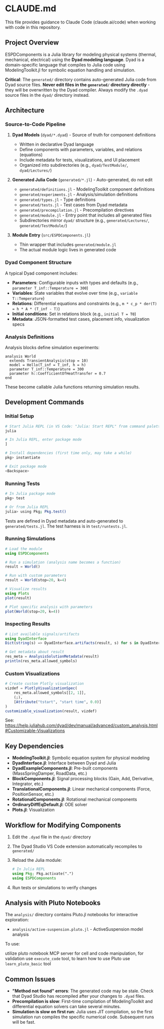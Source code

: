# CLAUDE.md

This file provides guidance to Claude Code (claude.ai/code) when working with code in this repository.

## Project Overview

ESPDComponents is a Julia library for modeling physical systems (thermal, mechanical, electrical) using the **Dyad modeling language**. Dyad is a domain-specific language that compiles to Julia code using ModelingToolkit.jl for symbolic equation handling and simulation.

**Critical**: The `generated/` directory contains auto-generated Julia code from Dyad source files. **Never edit files in the `generated/` directory directly** - they will be overwritten by the Dyad compiler. Always modify the `.dyad` source files in the `dyad/` directory instead.

## Architecture

### Source-to-Code Pipeline

1. **Dyad Models** (`dyad/*.dyad`) - Source of truth for component definitions
   - Written in declarative Dyad language
   - Define components with parameters, variables, and relations (equations)
   - Include metadata for tests, visualizations, and UI placement
   - Organized into subdirectories (e.g., `dyad/TestModule/`, `dyad/Lectures/`)

2. **Generated Julia Code** (`generated/*.jl`) - Auto-generated, do not edit
   - `generated/definitions.jl` - ModelingToolkit component definitions
   - `generated/experiments.jl` - Analysis/simulation definitions
   - `generated/types.jl` - Type definitions
   - `generated/tests.jl` - Test cases from Dyad metadata
   - `generated/precompilation.jl` - Precompilation directives
   - `generated/module.jl` - Entry point that includes all generated files
   - Subdirectories mirror `dyad/` structure (e.g., `generated/Lectures/`, `generated/TestModule/`)

3. **Module Entry** (`src/ESPDComponents.jl`)
   - Thin wrapper that includes `generated/module.jl`
   - The actual module logic lives in generated code

### Dyad Component Structure

A typical Dyad component includes:

- **Parameters**: Configurable inputs with types and defaults (e.g., `parameter T_inf::Temperature = 300`)
- **Variables**: State variables that evolve over time (e.g., `variable T::Temperature`)
- **Relations**: Differential equations and constraints (e.g., `m * c_p * der(T) = h * A * (T_inf - T)`)
- **Initial conditions**: Set in relations block (e.g., `initial T = T0`)
- **Metadata**: JSON-formatted test cases, placement info, visualization specs

### Analysis Definitions

Analysis blocks define simulation experiments:

```dyad
analysis World
  extends TransientAnalysis(stop = 10)
  model = Hello(T_inf = T_inf, h = h)
  parameter T_inf::Temperature = 300
  parameter h::CoefficientOfHeatTransfer = 0.7
end
```

These become callable Julia functions returning simulation results.

## Development Commands

### Initial Setup

```bash
# Start Julia REPL (in VS Code: "Julia: Start REPL" from command palette)
julia

# In Julia REPL, enter package mode
]

# Install dependencies (first time only, may take a while)
pkg> instantiate

# Exit package mode
<Backspace>
```

### Running Tests

```bash
# In Julia package mode
pkg> test

# Or from Julia REPL
julia> using Pkg; Pkg.test()
```

Tests are defined in Dyad metadata and auto-generated to `generated/tests.jl`. The test harness is in `test/runtests.jl`.

### Running Simulations

```julia
# Load the module
using ESPDComponents

# Run a simulation (analysis name becomes a function)
result = World()

# Run with custom parameters
result = World(stop=20, k=4)

# Visualize results
using Plots
plot(result)

# Plot specific analysis with parameters
plot(World(stop=20, k=4))
```

### Inspecting Results

```julia
# List available signals/artifacts
using DyadInterface
Dict(string(s) => DyadInterface.artifacts(result, s) for s in DyadInterface.artifacts(result))

# Get metadata about result
res_meta = AnalysisSolutionMetadata(result)
println(res_meta.allowed_symbols)
```

### Custom Visualizations

```julia
# Create custom Plotly visualization
vizdef = PlotlyVisualizationSpec(
    res_meta.allowed_symbols[[2, 1]],
    (;),
    [Attribute("tstart", "start time", 0.0)]
)
customizable_visualization(result, vizdef)
```

See: <https://help.juliahub.com/dyad/dev/manual/advanced/custom_analysis.html#Customizable-Visualizations>

## Key Dependencies

- **ModelingToolkit.jl**: Symbolic equation system for physical modeling
- **DyadInterface.jl**: Interface between Dyad and Julia
- **DyadExampleComponents.jl**: Pre-built components (MassSpringDamper, RoadData, etc.)
- **BlockComponents.jl**: Signal processing blocks (Gain, Add, Derivative, Integrator, etc.)
- **TranslationalComponents.jl**: Linear mechanical components (Force, PositionSensor, etc.)
- **RotationalComponents.jl**: Rotational mechanical components
- **OrdinaryDiffEqDefault.jl**: ODE solver
- **Plots.jl**: Visualization

## Workflow for Modifying Components

1. Edit the `.dyad` file in the `dyad/` directory
2. The Dyad Studio VS Code extension automatically recompiles to `generated/`
3. Reload the Julia module:

   ```julia
   # In Julia REPL
   using Pkg; Pkg.activate(".")
   using ESPDComponents
   ```

4. Run tests or simulations to verify changes

## Analysis with Pluto Notebooks

The `analysis/` directory contains Pluto.jl notebooks for interactive exploration:

- `analysis/active-suspension.pluto.jl` - ActiveSuspension model analysis

To use:

utilize pluto notebook MCP server for cell and code manipulation, for validation use `execute_code` tool, to learn how to use Pluto use `learn_pluto_basic` tool

## Common Issues

- **"Method not found" errors**: The generated code may be stale. Check that Dyad Studio has recompiled after your changes to `.dyad` files.
- **Precompilation is slow**: First-time compilation of ModelingToolkit and differential equation solvers can take several minutes.
- **Simulation is slow on first run**: Julia uses JIT compilation, so the first simulation run compiles the specific numerical code. Subsequent runs will be fast.
